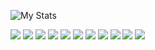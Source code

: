 ![My Stats](https://github-readme-stats.vercel.app/api?username=Rags56)

![](https://img.shields.io/badge/Python-informational?style=for-the-badge&logo=python&logoColor=white&color=blueviolet)
![](https://img.shields.io/badge/Flask-informational?style=for-the-badge&logo=flask&logoColor=white&color=blueviolet)
![](https://img.shields.io/badge/HTML-informational?style=for-the-badge&logo=html5&logoColor=white&color=blueviolet)
![](https://img.shields.io/badge/CSS-informational?style=for-the-badge&logo=css3&logoColor=white&color=blueviolet)
![](https://img.shields.io/badge/Zapier-informational?style=for-the-badge&logo=zapier&logoColor=white&color=blueviolet)
![](https://img.shields.io/badge/Airtable-informational?style=for-the-badge&logo=airtable&logoColor=white&color=blueviolet)
![](https://img.shields.io/badge/SQLite3-informational?style=for-the-badge&logo=sqlite&logoColor=white&color=blueviolet)
![](https://img.shields.io/badge/Supabase-informational?style=for-the-badge&logo=supabase&logoColor=white&color=blueviolet)
![](https://img.shields.io/badge/JSON-informational?style=for-the-badge&logo=json&logoColor=white&color=blueviolet)
![](https://img.shields.io/badge/YAML-informational?style=for-the-badge&logo=yaml&logoColor=white&color=blueviolet)
![](https://img.shields.io/badge/Git-informational?style=for-the-badge&logo=git&logoColor=white&color=blueviolet)
